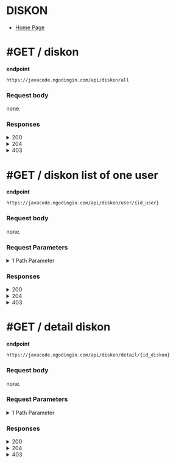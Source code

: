 # DISKON

- [Home Page](https://github.com/mahendradwipurwanto/javacodeapp_docs/blob/main/README.md)

# #GET / diskon

**endpoint**
```
https://javacode.ngodingin.com/api/diskon/all
```

### Request body
none.

### Responses

<details><summary>200</summary>
<p>

```
{
    "status_code": 200,
    "data": [
        {
            "id_diskon": 1,
            "id_user": 1,
            "nama_user": "admin",
            "nama": "Mengisi survey",
            "diskon": 10
        },
        {
            "id_diskon": 2,
            "id_user": 47,
            "nama_user": "dev noersy",
            "nama": "Mengisi survey",
            "diskon": 10
        },
        {
            "id_diskon": 3,
            "id_user": 1,
            "nama_user": "admin",
            "nama": "Mengisi survey",
            "diskon": 10
        }
    ]
}
```

</p>
</details>
<details><summary>204</summary>
<p>

> This mean that, there is no data can be found on database

</p>
</details>
<details><summary>403</summary>
<p>

```
{
    "status_code": 403,
    "errors": [
        "Mohon maaf, anda tidak mempunyai akses"
    ]
}
```

</p>
</details>


# #GET / diskon list of one user

**endpoint**
```
https://javacode.ngodingin.com/api/diskon/user/{id_user}
```

### Request body
none.

### Request Parameters

<details><summary>1 Path Parameter</summary>
<p>

> id_user: integer #required

</p>
</details>

### Responses

<details><summary>200</summary>
<p>

```
{
    "status_code": 200,
    "data": [
        {
            "id_diskon": 1,
            "id_user": 1,
            "nama_user": "admin",
            "nama": "Mengisi survey",
            "diskon": 10
        },
        {
            "id_diskon": 3,
            "id_user": 1,
            "nama_user": "admin",
            "nama": "Mengisi survey",
            "diskon": 10
        }
    ]
}
```

</p>
</details>
<details><summary>204</summary>
<p>

> This mean that, there is no data can be found on database

</p>
</details>
<details><summary>403</summary>
<p>

```
{
    "status_code": 403,
    "errors": [
        "Mohon maaf, anda tidak mempunyai akses"
    ]
}
```

</p>
</details>


# #GET / detail diskon

**endpoint**
```
https://javacode.ngodingin.com/api/diskon/detail/{id_diskon}
```

### Request body
none.

### Request Parameters

<details><summary>1 Path Parameter</summary>
<p>

> id_diskon: integer #required

</p>
</details>

### Responses

<details><summary>200</summary>
<p>

```
{
    "status_code": 200,
    "data": {
        "id_diskon": 1,
        "id_user": 1,
        "nama_user": "Super Admin",
        "nama": "Mengisi survey",
        "diskon": 10,
        "status": 1
    }
}
```

</p>
</details>
<details><summary>204</summary>
<p>

> This mean that, there is no data can be found on database

</p>
</details>
<details><summary>403</summary>
<p>

```
{
    "status_code": 403,
    "errors": [
        "Mohon maaf, anda tidak mempunyai akses"
    ]
}
```

</p>
</details>